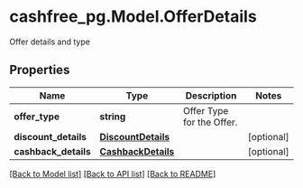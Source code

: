 # cashfree_pg.Model.OfferDetails
Offer details and type

## Properties

Name | Type | Description | Notes
------------ | ------------- | ------------- | -------------
**offer_type** | **string** | Offer Type for the Offer. | 
**discount_details** | [**DiscountDetails**](DiscountDetails.md) |  | [optional] 
**cashback_details** | [**CashbackDetails**](CashbackDetails.md) |  | [optional] 

[[Back to Model list]](../README.md#documentation-for-models) [[Back to API list]](../README.md#documentation-for-api-endpoints) [[Back to README]](../README.md)

